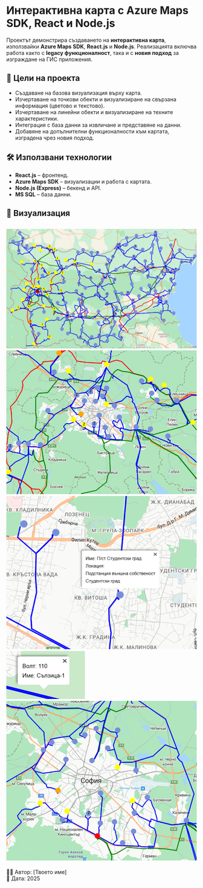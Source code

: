 # Интерактивна карта с Azure Maps SDK, React и Node.js

Проектът демонстрира създаването на **интерактивна карта**, използвайки **Azure Maps SDK**, **React.js** и **Node.js**. Реализацията включва работа както с **legacy функционалност**, така и с **новия подход** за изграждане на ГИС приложения.  

## 🎯 Цели на проекта
- Създаване на базова визуализация върху карта.  
- Изчертаване на точкови обекти и визуализиране на свързана информация (цветово и текстово).  
- Изчертаване на линейни обекти и визуализиране на техните характеристики.  
- Интеграция с база данни за извличане и представяне на данни.  
- Добавяне на допълнителни функционалности към картата, изградена чрез новия подход.  

## 🛠️ Използвани технологии
- **React.js** – фронтенд.  
- **Azure Maps SDK** – визуализации и работа с картата.  
- **Node.js (Express)** – бекенд и API.  
- **MS SQL** – база данни.  

## 📸 Визуализация
![Примерна карта](screenshots/1.1.png)  
![Примерна карта](screenshots/1.2.png)  
![Примерна карта](screenshots/1.3.png)  
![Примерна карта](screenshots/1.4.png)  
![Примерна карта](screenshots/1.5.png)  
---

👨‍💻 Автор: [Твоето име]  
📅 Дата: 2025  
